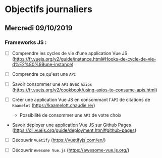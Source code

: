 # Objectifs journaliers

## Mercredi 09/10/2019


### Frameworks JS : 

  * [ ] Comprendre les cycles de vie d'une application Vue JS
    (https://fr.vuejs.org/v2/guide/instance.html#Hooks-de-cycle-de-vie-d%E2%80%99une-instance)

  * [ ] Comprendre ce qu'est une `API`

  * [ ] Savoir consommer une `API` avec `Axios`
    (https://fr.vuejs.org/v2/cookbook/using-axios-to-consume-apis.html)

  * [ ] Créer une application Vue JS en consommant l'`API` de citations de
    `Kaamelot` (https://kaamelott.chaudie.re/)
    * Possibilité de consommer une `API` de votre choix

  * Savoir deployer une application Vue JS sur Github Pages
    (https://cli.vuejs.org/guide/deployment.html#github-pages)

  * [ ] Découvrir `Vuetify` (https://vuetifyjs.com/en/)

  * [ ] Découvrir `Awesome Vue.js` (https://awesome-vue.js.org/)
